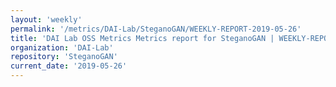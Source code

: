 ```yaml
---
layout: 'weekly'
permalink: '/metrics/DAI-Lab/SteganoGAN/WEEKLY-REPORT-2019-05-26'
title: 'DAI Lab OSS Metrics Metrics report for SteganoGAN | WEEKLY-REPORT-2019-05-26'
organization: 'DAI-Lab'
repository: 'SteganoGAN'
current_date: '2019-05-26'
---
```

